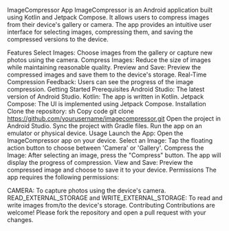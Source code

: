 ImageCompressor App
ImageCompressor is an Android application built using Kotlin and Jetpack Compose. It allows users to compress images from their device's gallery or camera. The app provides an intuitive user interface for selecting images, compressing them, and saving the compressed versions to the device.

Features
Select Images: Choose images from the gallery or capture new photos using the camera.
Compress Images: Reduce the size of images while maintaining reasonable quality.
Preview and Save: Preview the compressed images and save them to the device's storage.
Real-Time Compression Feedback: Users can see the progress of the image compression.
Getting Started
Prerequisites
Android Studio: The latest version of Android Studio.
Kotlin: The app is written in Kotlin.
Jetpack Compose: The UI is implemented using Jetpack Compose.
Installation
Clone the repository:
sh
Copy code
git clone https://github.com/yourusername/imagecompressor.git
Open the project in Android Studio.
Sync the project with Gradle files.
Run the app on an emulator or physical device.
Usage
Launch the App: Open the ImageCompressor app on your device.
Select an Image: Tap the floating action button to choose between 'Camera' or 'Gallery'.
Compress the Image: After selecting an image, press the "Compress" button. The app will display the progress of compression.
View and Save: Preview the compressed image and choose to save it to your device.
Permissions
The app requires the following permissions:

CAMERA: To capture photos using the device's camera.
READ_EXTERNAL_STORAGE and WRITE_EXTERNAL_STORAGE: To read and write images from/to the device's storage.
Contributing
Contributions are welcome! Please fork the repository and open a pull request with your changes.

<!---
RakibMustafaRaees/RakibMustafaRaees is a ✨ special ✨ repository because its `README.md` (this file) appears on your GitHub profile.
You can click the Preview link to take a look at your changes.
--->
